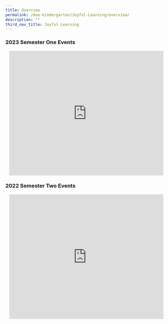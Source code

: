 ```yaml
---
title: Overview
permalink: /moe-kindergarten/Joyful-Learning/overview/
description: ""
third_nav_title: Joyful Learning
---
```

### 2023 Semester One Events

<center>
<iframe src="https://docs.google.com/presentation/d/e/2PACX-1vTJe6txt-9m5gvWVcR6nKCocy5qbJlGkkCIkdFK0zlzpoGGphukGKtPqIR_8KOfkHDUw2ZlqA3nbf9O/embed?start=true&amp;loop=true&amp;delayms=3000" frameborder="0" width="480" height="389" allowfullscreen="true"></iframe>
	</center>

### 2022 Semester Two Events

<center>
<iframe src="https://docs.google.com/presentation/d/e/2PACX-1vSGu2KmiyVCO9BqBK6mHIBwfrZPmtsqCQj3M7iZT8SKMcbEehvdecUVVhF1GGmUjw/embed?start=true&amp;loop=true&amp;delayms=3000" frameborder="0" width="480" height="389" allowfullscreen="true"></iframe>
	</center>